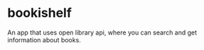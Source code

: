 # bookishelf
An app that uses open library api, where you can search and get information about books.
